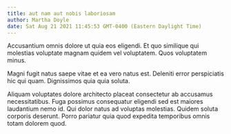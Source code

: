 ```yaml
---
title: aut nam aut nobis laboriosam
author: Martha Doyle
date: Sat Aug 21 2021 11:45:53 GMT-0400 (Eastern Daylight Time)
---
```

Accusantium omnis dolore ut quia eos eligendi. Et quo similique qui molestias voluptate magnam quidem vel voluptatem. Quos voluptatem minus.

 Magni fugit natus saepe vitae et ea vero natus est. Deleniti error perspiciatis hic qui quam. Dignissimos quia quia soluta.

 Aliquam voluptates dolore architecto placeat consectetur ab accusamus necessitatibus. Fuga possimus consequatur eligendi sed est maiores laudantium nemo id. Qui dolor natus ad voluptas molestias. Quidem soluta corporis deserunt. Porro pariatur quia quod expedita temporibus omnis totam dolorem quod.